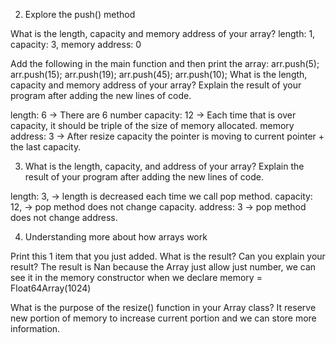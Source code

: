 2. Explore the push() method

What is the length, capacity and memory address of your array?
length: 1,
capacity: 3,
memory address: 0

Add the following in the main function and then print the array:
    arr.push(5);
    arr.push(15);
    arr.push(19);
    arr.push(45);
    arr.push(10);
What is the length, capacity and memory address of your array? Explain the result of your program after adding the new lines of code.

length: 6   ->  There are 6 number
capacity: 12  ->  Each time that is over capacity, it should be triple of the size of memory allocated.
memory address: 3 ->  After resize capacity the pointer is moving to current pointer + the last capacity.

3. What is the length, capacity, and address of your array? Explain the result of your program after adding the new lines of code.

 length: 3, -> length is decreased each time we call pop method.
 capacity: 12, -> pop method does not change capacity.
 address: 3 -> pop method does not change address.

4. Understanding more about how arrays work

Print this 1 item that you just added. What is the result? Can you explain your result?
The result is Nan because the Array just allow just number, we can see it in the memory constructor when we declare memory = Float64Array(1024)

What is the purpose of the resize() function in your Array class?
It reserve new portion of memory to increase current portion and we can store more information.

